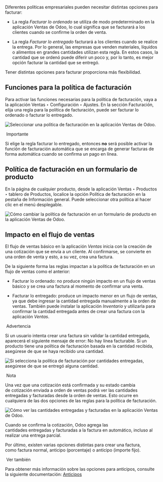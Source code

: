Diferentes políticas empresariales pueden necesitar distintas opciones para facturar:

- La regla _Facturar lo ordenado_ se utiliza de modo predeterminado en la aplicación Ventas de Odoo, lo cual significa que se facturará a los clientes cuando se confirme la orden de venta.
    
- La regla _Facturar lo entregado_ facturará a los clientes cuando se realice la entrega. Por lo general, las empresas que venden materiales, líquidos o alimentos en grandes cantidades utilizan esta regla. En estos casos, la cantidad que se ordenó puede diferir un poco y, por lo tanto, es mejor opción facturar la cantidad que se entregó.
    

Tener distintas opciones para facturar proporciona más flexibilidad.

## Funciones para la política de facturación[](https://www.odoo.com/documentation/17.0/es/applications/sales/sales/invoicing/invoicing_policy.html#invoicing-policy-features "Enlazar permanentemente con este título")

Para activar las funciones necesarias para la política de facturación, vaya a la aplicación Ventas ‣ Configuración ‣ Ajustes. En la sección Facturación, elija una regla para la política de facturación, puede ser facturar lo ordenado o facturar lo entregado.

![Seleccionar una política de facturación en la aplicación Ventas de Odoo.](https://www.odoo.com/documentation/17.0/es/_images/invoicing-policy-setting.png)

 Importante

Si elige la regla facturar lo entregado, entonces **no** será posible activar la función de facturación automática que se encarga de generar facturas de forma automática cuando se confirma un pago en línea.

## Política de facturación en un formulario de producto[](https://www.odoo.com/documentation/17.0/es/applications/sales/sales/invoicing/invoicing_policy.html#invoicing-policy-on-product-form "Enlazar permanentemente con este título")

En la página de cualquier producto, desde la aplicación Ventas ‣ Productos ‣ tablero de Productos, localice la opción Política de facturación en la pestaña de Información general. Puede seleccionar otra política al hacer clic en el menú desplegable.

![Cómo cambiar la política de facturación en un formulario de producto en la aplicación Ventas de Odoo.](https://www.odoo.com/documentation/17.0/es/_images/invoicing-policy-general-info-tab.png)

## Impacto en el flujo de ventas[](https://www.odoo.com/documentation/17.0/es/applications/sales/sales/invoicing/invoicing_policy.html#impact-on-sales-flow "Enlazar permanentemente con este título")

El flujo de ventas básico en la aplicación _Ventas_ inicia con la creación de una cotización que se envía a un cliente. Al confirmarse, se convierte en una orden de venta y esto, a su vez, crea una factura.

De la siguiente forma las reglas impactan a la política de facturación en un flujo de ventas como el anterior:

- Facturar lo ordenado: no produce ningún impacto en un flujo de ventas básico y se crea una factura al momento de confirmar una venta.
    
- Facturar lo entregado: produce un impacto menor en un flujo de ventas, ya que debe ingresar la cantidad entregada manualmente a la orden de ventas. También puede instalar la aplicación _Inventario_ y utilizarla para confirmar la cantidad entregada antes de crear una factura con la aplicación _Ventas_.
    

 Advertencia

Si un usuario intenta crear una factura sin validar la cantidad entregada, aparecerá el siguiente mensaje de error: No hay línea facturable. Si un producto tiene una política de facturación basada en la cantidad recibida, asegúrese de que se haya recibido una cantidad.

![Si selecciona la política de facturación por cantidades entregadas, asegúrese de que se entregó alguna cantidad.](https://www.odoo.com/documentation/17.0/es/_images/invoicing-policy-error-message.png)

 Nota

Una vez que una cotización está confirmada y su estado cambia de cotización enviada a orden de ventas podrá ver las cantidades entregadas y facturadas desde la orden de ventas. Esto ocurre en cualquiera de las dos opciones de las reglas para la política de facturación.

![Cómo ver las cantidades entregadas y facturadas en la aplicación Ventas de Odoo.](https://www.odoo.com/documentation/17.0/es/_images/invoicing-policy-order-lines.png)

Cuando se confirma la cotización, Odoo agrega las cantidades entregadas y facturadas a la factura en automático, incluso al realizar una entrega parcial.

Por último, existen varias opciones distintas para crear una factura, como factura normal, anticipo (porcentaje) o anticipo (importe fijo).

 Ver también

Para obtener más información sobre las opciones para anticipos, consulte la siguiente documentación: [Anticipos](https://www.odoo.com/documentation/17.0/es/applications/sales/sales/invoicing/down_payment.html)